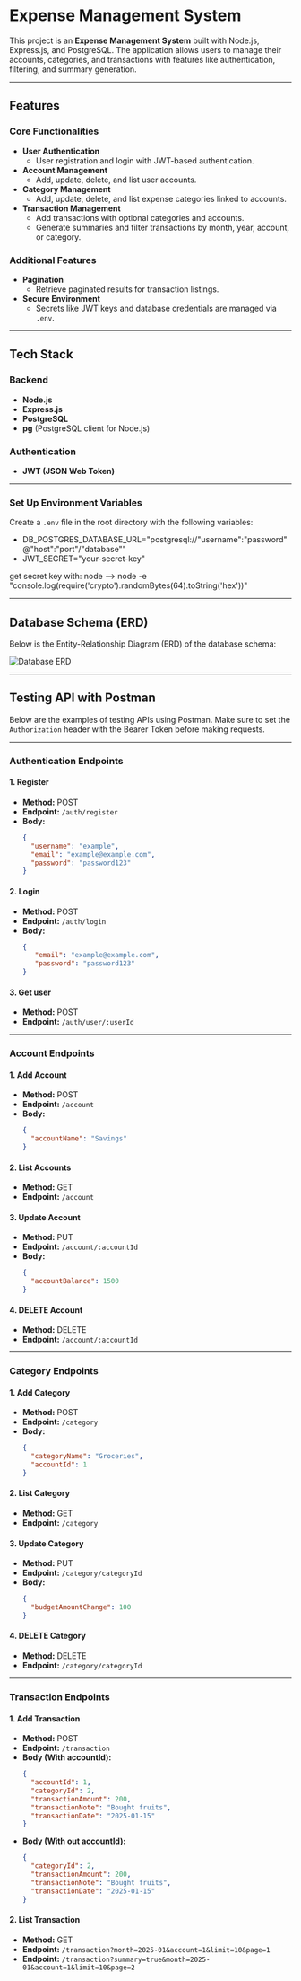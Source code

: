 # Expense Management System

This project is an **Expense Management System** built with Node.js, Express.js, and PostgreSQL. The application allows users to manage their accounts, categories, and transactions with features like authentication, filtering, and summary generation.

---

## Features

### Core Functionalities

- **User Authentication**
  - User registration and login with JWT-based authentication.
- **Account Management**
  - Add, update, delete, and list user accounts.
- **Category Management**
  - Add, update, delete, and list expense categories linked to accounts.
- **Transaction Management**
  - Add transactions with optional categories and accounts.
  - Generate summaries and filter transactions by month, year, account, or category.

### Additional Features

- **Pagination**
  - Retrieve paginated results for transaction listings.
- **Secure Environment**
  - Secrets like JWT keys and database credentials are managed via `.env`.

---

## Tech Stack

### Backend

- **Node.js**
- **Express.js**
- **PostgreSQL**
- **pg** (PostgreSQL client for Node.js)

### Authentication

- **JWT (JSON Web Token)**

---

### Set Up Environment Variables

Create a `.env` file in the root directory with the following variables:

- DB_POSTGRES_DATABASE_URL="postgresql://"username":"password"@"host":"port"/"database""
- JWT_SECRET="your-secret-key"

get secret key with: node --> node -e "console.log(require('crypto').randomBytes(64).toString('hex'))"

---

## Database Schema (ERD)

Below is the Entity-Relationship Diagram (ERD) of the database schema:

![Database ERD](./server/ERD.png)

---

## Testing API with Postman

Below are the examples of testing APIs using Postman. Make sure to set the `Authorization` header with the Bearer Token before making requests.

---

### Authentication Endpoints

#### **1. Register**
- **Method:** POST
- **Endpoint:** `/auth/register`
- **Body:**
  ```json
  {
    "username": "example",
    "email": "example@example.com",
    "password": "password123"
  }

#### **2. Login**
- **Method:** POST
- **Endpoint:** `/auth/login`
- **Body:**
  ```json
  {
     "email": "example@example.com",
     "password": "password123"
  }

#### **3. Get user**
- **Method:** POST
- **Endpoint:** `/auth/user/:userId`

---

### Account Endpoints

#### **1. Add Account**
- **Method:** POST
- **Endpoint:** `/account`
- **Body:**
  ```json
  {
    "accountName": "Savings"
  }

#### **2. List Accounts**
- **Method:** GET
- **Endpoint:** `/account`


#### **3. Update Account**
- **Method:** PUT
- **Endpoint:** `/account/:accountId`
- **Body:**
  ```json
  {
    "accountBalance": 1500
  }

#### **4. DELETE Account**
- **Method:** DELETE
- **Endpoint:** `/account/:accountId`

---

### Category Endpoints

#### **1. Add Category**
- **Method:** POST
- **Endpoint:** `/category`
- **Body:**
  ```json
  {
    "categoryName": "Groceries",
    "accountId": 1
  }

#### **2. List Category**
- **Method:** GET
- **Endpoint:** `/category`


#### **3. Update Category**
- **Method:** PUT
- **Endpoint:** `/category/categoryId`
- **Body:**
  ```json
  {
    "budgetAmountChange": 100
  }

#### **4. DELETE Category**
- **Method:** DELETE
- **Endpoint:** `/category/categoryId`

---

### Transaction Endpoints

#### **1. Add Transaction**
- **Method:** POST
- **Endpoint:** `/transaction`
- **Body (With accountId):**
  ```json
  {
    "accountId": 1,
    "categoryId": 2,
    "transactionAmount": 200,
    "transactionNote": "Bought fruits",
    "transactionDate": "2025-01-15"
  }

- **Body (With out accountId):**
  ```json
  {
    "categoryId": 2,
    "transactionAmount": 200,
    "transactionNote": "Bought fruits",
    "transactionDate": "2025-01-15"
  }

#### **2. List Transaction**
- **Method:** GET
- **Endpoint:** `/transaction?month=2025-01&account=1&limit=10&page=1`
- **Endpoint:** `/transaction?summary=true&month=2025-01&account=1&limit=10&page=2`


